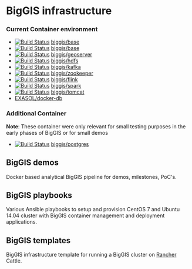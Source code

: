 # BigGIS infrastructure

### Current Container environment

* [![Build Status](https://api.travis-ci.org/biggis-project/biggis-base.svg)](https://travis-ci.org/biggis-project/biggis-base) [biggis/base](https://github.com/biggis-project/biggis-base)
* [![Build Status](https://api.travis-ci.org/biggis-project/biggis-accumulo.svg)](https://travis-ci.org/biggis-project/biggis-accumulo) [biggis/base](https://github.com/biggis-project/biggis-accumulo)
* [![Build Status](https://api.travis-ci.org/biggis-project/biggis-geoserver.svg)](https://travis-ci.org/biggis-project/biggis-geoserver) [biggis/geoserver](https://github.com/biggis-project/biggis-geoserver)
* [![Build Status](https://api.travis-ci.org/biggis-project/biggis-hdfs.svg)](https://travis-ci.org/biggis-project/biggis-hdfs) [biggis/hdfs](https://github.com/biggis-project/biggis-hdfs)
* [![Build Status](https://api.travis-ci.org/biggis-project/biggis-kafka.svg)](https://travis-ci.org/biggis-project/biggis-kafka) [biggis/kafka](https://github.com/biggis-project/biggis-kafka)
* [![Build Status](https://api.travis-ci.org/biggis-project/biggis-zookeeper.svg)](https://travis-ci.org/biggis-project/biggis-zookeeper) [biggis/zookeeper](https://github.com/biggis-project/biggis-zookeeper)
* [![Build Status](https://api.travis-ci.org/biggis-project/biggis-base.svg)](https://travis-ci.org/biggis-project/biggis-flink) [biggis/flink](https://github.com/biggis-project/biggis-flink)
* [![Build Status](https://api.travis-ci.org/biggis-project/biggis-spark.svg)](https://travis-ci.org/biggis-project/biggis-spark) [biggis/spark](https://github.com/biggis-project/biggis-spark)
* [![Build Status](https://api.travis-ci.org/biggis-project/biggis-tomcat.svg)](https://travis-ci.org/biggis-project/biggis-tomcat) [biggis/tomcat](https://github.com/biggis-project/biggis-tomcat)
* [EXASOL/docker-db](https://github.com/EXASOL/docker-db)

### Additional Container

**Note**: These container were only relevant for small testing purposes in the early phases of BigGIS or for small demos
* [![Build Status](https://api.travis-ci.org/biggis-project/biggis-postgres.svg)](https://travis-ci.org/biggis-project/biggis-postgres) [biggis/postgres](https://github.com/biggis-project/biggis-postgres)

## BigGIS demos
Docker based analytical BigGIS pipeline for demos, milestones, PoC's.

## BigGIS playbooks
Various Ansible playbooks to setup and provision CentOS 7 and Ubuntu 14.04 cluster with BigGIS container management and deployment applications.

## BigGIS templates
BigGIS infrastructure template for running a BigGIS cluster on [Rancher](http://docs.rancher.com/rancher/) Cattle.
